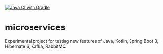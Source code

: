 [![Java CI with Gradle](https://github.com/SergioViacheslaev/microservices/actions/workflows/gradle.yml/badge.svg)](https://github.com/SergioViacheslaev/microservices/actions/workflows/gradle.yml)
# microservices
Experimental project for testing new features of Java, Kotlin, Spring Boot 3, Hibernate 6, Kafka, RabbitMQ.
